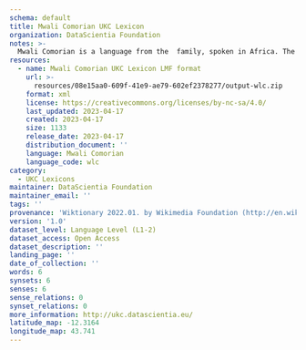 ```yaml
---
schema: default
title: Mwali Comorian UKC Lexicon
organization: DataScientia Foundation
notes: >-
  Mwali Comorian is a language from the  family, spoken in Africa. The UKC Lexicon of Mwali Comorian is represented as a lexico-semantic network. It consists of words, word senses, synsets, as well as sense-level and synset-level relationships.
resources:
  - name: Mwali Comorian UKC Lexicon LMF format
    url: >-
      resources/08e15aa0-609f-41e9-ae79-602ef2378277/output-wlc.zip
    format: xml
    license: https://creativecommons.org/licenses/by-nc-sa/4.0/
    last_updated: 2023-04-17
    created: 2023-04-17
    size: 1133
    release_date: 2023-04-17
    distribution_document: ''
    language: Mwali Comorian
    language_code: wlc
category:
  - UKC Lexicons
maintainer: DataScientia Foundation
maintainer_email: ''
tags: ''
provenance: 'Wiktionary 2022.01. by Wikimedia Foundation (http://en.wiktionary.org); Princeton WordNet 2.1 by Princeton University (https://wordnet.princeton.edu)'
version: '1.0'
dataset_level: Language Level (L1-2)
dataset_access: Open Access
dataset_description: ''
landing_page: ''
date_of_collection: ''
words: 6
synsets: 6
senses: 6
sense_relations: 0
synset_relations: 0
more_information: http://ukc.datascientia.eu/
latitude_map: -12.3164
longitude_map: 43.741
---
```

